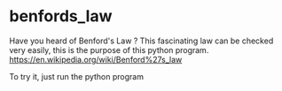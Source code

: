 # benfords_law
Have you heard of Benford's Law ? This fascinating law can be checked very easily, this is the purpose of this python program.
https://en.wikipedia.org/wiki/Benford%27s_law

To try it, just run the python program
